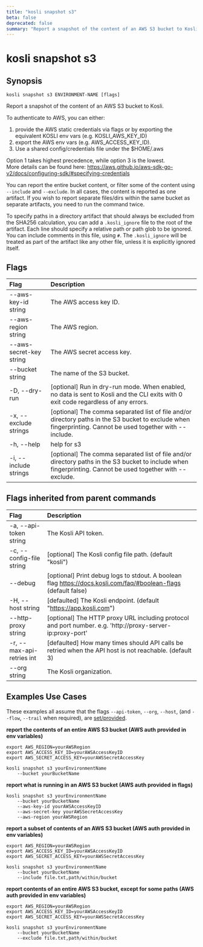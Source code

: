 ```yaml
---
title: "kosli snapshot s3"
beta: false
deprecated: false
summary: "Report a snapshot of the content of an AWS S3 bucket to Kosli."
---
```


# kosli snapshot s3

## Synopsis

```shell
kosli snapshot s3 ENVIRONMENT-NAME [flags]
```

Report a snapshot of the content of an AWS S3 bucket to Kosli.

To authenticate to AWS, you can either:  
  1) provide the AWS static credentials via flags or by exporting the equivalent KOSLI env vars (e.g. KOSLI_AWS_KEY_ID)  
  2) export the AWS env vars (e.g. AWS_ACCESS_KEY_ID).  
  3) Use a shared config/credentials file under the $HOME/.aws  
  
Option 1 takes highest precedence, while option 3 is the lowest.  
More details can be found here: https://aws.github.io/aws-sdk-go-v2/docs/configuring-sdk/#specifying-credentials
	
You can report the entire bucket content, or filter some of the content using `--include` and `--exclude`.
In all cases, the content is reported as one artifact. If you wish to report separate files/dirs within the same bucket as separate artifacts, you need to run the command twice.

To specify paths in a directory artifact that should always be excluded from the SHA256 calculation, you can add a `.kosli_ignore` file to the root of the artifact.
Each line should specify a relative path or path glob to be ignored. You can include comments in this file, using `#`.
The `.kosli_ignore` will be treated as part of the artifact like any other file, unless it is explicitly ignored itself.

## Flags
| Flag | Description |
| :--- | :--- |
|        --aws-key-id string  |  The AWS access key ID.  |
|        --aws-region string  |  The AWS region.  |
|        --aws-secret-key string  |  The AWS secret access key.  |
|        --bucket string  |  The name of the S3 bucket.  |
|    -D, --dry-run  |  [optional] Run in dry-run mode. When enabled, no data is sent to Kosli and the CLI exits with 0 exit code regardless of any errors.  |
|    -x, --exclude strings  |  [optional] The comma separated list of file and/or directory paths in the S3 bucket to exclude when fingerprinting. Cannot be used together with --include.  |
|    -h, --help  |  help for s3  |
|    -i, --include strings  |  [optional] The comma separated list of file and/or directory paths in the S3 bucket to include when fingerprinting. Cannot be used together with --exclude.  |


## Flags inherited from parent commands
| Flag | Description |
| :--- | :--- |
|    -a, --api-token string  |  The Kosli API token.  |
|    -c, --config-file string  |  [optional] The Kosli config file path. (default "kosli")  |
|        --debug  |  [optional] Print debug logs to stdout. A boolean flag https://docs.kosli.com/faq/#boolean-flags (default false)  |
|    -H, --host string  |  [defaulted] The Kosli endpoint. (default "https://app.kosli.com")  |
|        --http-proxy string  |  [optional] The HTTP proxy URL including protocol and port number. e.g. 'http://proxy-server-ip:proxy-port'  |
|    -r, --max-api-retries int  |  [defaulted] How many times should API calls be retried when the API host is not reachable. (default 3)  |
|        --org string  |  The Kosli organization.  |


## Examples Use Cases

These examples all assume that the flags  `--api-token`, `--org`, `--host`, (and `--flow`, `--trail` when required), are [set/provided](https://docs.kosli.com/getting_started/install/#assigning-flags-via-environment-variables). 

**report the contents of an entire AWS S3 bucket (AWS auth provided in env variables)**

```shell
export AWS_REGION=yourAWSRegion
export AWS_ACCESS_KEY_ID=yourAWSAccessKeyID
export AWS_SECRET_ACCESS_KEY=yourAWSSecretAccessKey

kosli snapshot s3 yourEnvironmentName 
	--bucket yourBucketName 

```

**report what is running in an AWS S3 bucket (AWS auth provided in flags)**

```shell
kosli snapshot s3 yourEnvironmentName 
	--bucket yourBucketName 
	--aws-key-id yourAWSAccessKeyID 
	--aws-secret-key yourAWSSecretAccessKey 
	--aws-region yourAWSRegion 

```

**report a subset of contents of an AWS S3 bucket (AWS auth provided in env variables)**

```shell
export AWS_REGION=yourAWSRegion
export AWS_ACCESS_KEY_ID=yourAWSAccessKeyID
export AWS_SECRET_ACCESS_KEY=yourAWSSecretAccessKey

kosli snapshot s3 yourEnvironmentName 
	--bucket yourBucketName 
	--include file.txt,path/within/bucket 

```

**report contents of an entire AWS S3 bucket, except for some paths (AWS auth provided in env variables)**

```shell
export AWS_REGION=yourAWSRegion
export AWS_ACCESS_KEY_ID=yourAWSAccessKeyID
export AWS_SECRET_ACCESS_KEY=yourAWSSecretAccessKey

kosli snapshot s3 yourEnvironmentName 
	--bucket yourBucketName 
	--exclude file.txt,path/within/bucket 
```

